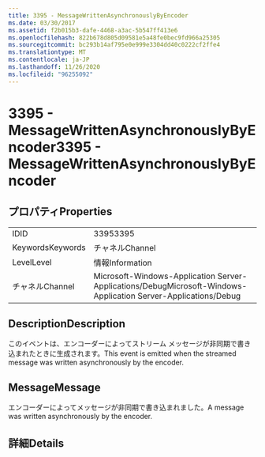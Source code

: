 ```yaml
---
title: 3395 - MessageWrittenAsynchronouslyByEncoder
ms.date: 03/30/2017
ms.assetid: f2b015b3-dafe-4468-a3ac-5b547ff413e6
ms.openlocfilehash: 822b678d805d09581e5a48fe0bec9fd966a25305
ms.sourcegitcommit: bc293b14af795e0e999e3304dd40c0222cf2ffe4
ms.translationtype: MT
ms.contentlocale: ja-JP
ms.lasthandoff: 11/26/2020
ms.locfileid: "96255092"
---
```

# <a name="3395---messagewrittenasynchronouslybyencoder"></a><span data-ttu-id="f481e-102">3395 - MessageWrittenAsynchronouslyByEncoder</span><span class="sxs-lookup"><span data-stu-id="f481e-102">3395 - MessageWrittenAsynchronouslyByEncoder</span></span>

## <a name="properties"></a><span data-ttu-id="f481e-103">プロパティ</span><span class="sxs-lookup"><span data-stu-id="f481e-103">Properties</span></span>  
  
|||  
|-|-|  
|<span data-ttu-id="f481e-104">ID</span><span class="sxs-lookup"><span data-stu-id="f481e-104">ID</span></span>|<span data-ttu-id="f481e-105">3395</span><span class="sxs-lookup"><span data-stu-id="f481e-105">3395</span></span>|  
|<span data-ttu-id="f481e-106">Keywords</span><span class="sxs-lookup"><span data-stu-id="f481e-106">Keywords</span></span>|<span data-ttu-id="f481e-107">チャネル</span><span class="sxs-lookup"><span data-stu-id="f481e-107">Channel</span></span>|  
|<span data-ttu-id="f481e-108">Level</span><span class="sxs-lookup"><span data-stu-id="f481e-108">Level</span></span>|<span data-ttu-id="f481e-109">情報</span><span class="sxs-lookup"><span data-stu-id="f481e-109">Information</span></span>|  
|<span data-ttu-id="f481e-110">チャネル</span><span class="sxs-lookup"><span data-stu-id="f481e-110">Channel</span></span>|<span data-ttu-id="f481e-111">Microsoft-Windows-Application Server-Applications/Debug</span><span class="sxs-lookup"><span data-stu-id="f481e-111">Microsoft-Windows-Application Server-Applications/Debug</span></span>|  
  
## <a name="description"></a><span data-ttu-id="f481e-112">Description</span><span class="sxs-lookup"><span data-stu-id="f481e-112">Description</span></span>  

 <span data-ttu-id="f481e-113">このイベントは、エンコーダーによってストリーム メッセージが非同期で書き込まれたときに生成されます。</span><span class="sxs-lookup"><span data-stu-id="f481e-113">This event is emitted when the streamed message was written asynchronously by the encoder.</span></span>  
  
## <a name="message"></a><span data-ttu-id="f481e-114">Message</span><span class="sxs-lookup"><span data-stu-id="f481e-114">Message</span></span>  

 <span data-ttu-id="f481e-115">エンコーダーによってメッセージが非同期で書き込まれました。</span><span class="sxs-lookup"><span data-stu-id="f481e-115">A message was written asynchronously by the encoder.</span></span>  
  
## <a name="details"></a><span data-ttu-id="f481e-116">詳細</span><span class="sxs-lookup"><span data-stu-id="f481e-116">Details</span></span>
